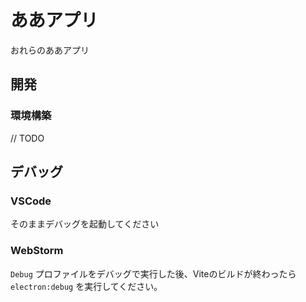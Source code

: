 # ああアプリ
おれらのああアプリ

## 開発
### 環境構築
// TODO

## デバッグ
### VSCode
そのままデバッグを起動してください

### WebStorm
`Debug` プロファイルをデバッグで実行した後、Viteのビルドが終わったら
`electron:debug` を実行してください。
